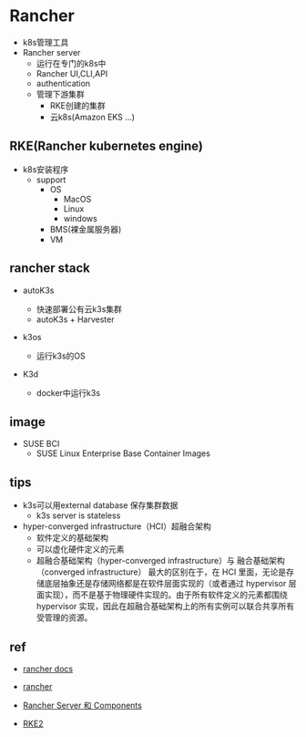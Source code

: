 
# Rancher
+ k8s管理工具
+ Rancher server
    + 运行在专门的k8s中
    + Rancher UI,CLI,API
    + authentication
    + 管理下游集群
        + RKE创建的集群
        + 云k8s(Amazon EKS ...)

## RKE(Rancher kubernetes engine)
+ k8s安装程序
    + support
        + OS
            + MacOS
            + Linux
            + windows
        + BMS(裸金属服务器)
        + VM


## rancher stack
+ autoK3s
    + 快速部署公有云k3s集群
    + autoK3s + Harvester

+ k3os
    + 运行k3s的OS

+ K3d
    + docker中运行k3s

## image
+ SUSE BCI
    + SUSE Linux Enterprise Base Container Images

## tips
+ k3s可以用external database 保存集群数据
    + k3s server is stateless
+  hyper-converged infrastructure（HCI）超融合架构
    + 软件定义的基础架构
    + 可以虚化硬件定义的元素
    + 超融合基础架构（hyper-converged infrastructure）与 融合基础架构（converged infrastructure） 最大的区别在于，在 HCI 里面，无论是存储底层抽象还是存储网络都是在软件层面实现的（或者通过 hypervisor 层面实现），而不是基于物理硬件实现的。由于所有软件定义的元素都围绕 hypervisor 实现，因此在超融合基础架构上的所有实例可以联合共享所有受管理的资源。


## ref
+ [rancher docs](https://docs.rancher.cn/)
+ [rancher](https://docs.ranchermanager.rancher.io/zh/)
+ [Rancher Server 和 Components](https://docs.ranchermanager.rancher.io/zh/reference-guides/rancher-manager-architecture/rancher-server-and-components)

+ [RKE2](https://docs.rancher.cn/docs/rke2/_index)